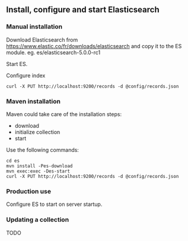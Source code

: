## Install, configure and start Elasticsearch

### Manual installation

Download Elasticsearch from https://www.elastic.co/fr/downloads/elasticsearch
and copy it to the ES module. eg. es/elasticsearch-5.0.0-rc1

Start ES.

Configure index
```
curl -X PUT http://localhost:9200/records -d @config/records.json
```

### Maven installation

Maven could take care of the installation steps:
* download
* initialize collection
* start

Use the following commands:

```
cd es
mvn install -Pes-download
mvn exec:exec -Des-start
curl -X PUT http://localhost:9200/records -d @config/records.json
```

### Production use

Configure ES to start on server startup.


### Updating a collection


TODO
